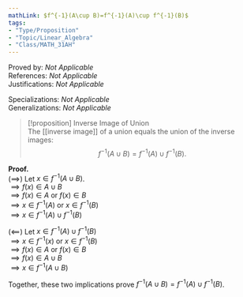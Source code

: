 ```yaml
---  
mathLink: $f^{-1}(A\cup B)=f^{-1}(A)\cup f^{-1}(B)$  
tags:  
- "Type/Proposition"  
- "Topic/Linear_Algebra"  
- "Class/MATH_31AH"  
---  
```

Proved by: <i>Not Applicable</i>  
References: <i>Not Applicable</i>  
Justifications: <i>Not Applicable</i>  
  
Specializations: <i>Not Applicable</i>  
Generalizations: <i>Not Applicable</i>  
  
> [!proposition] Inverse Image of Union  
> The [[inverse image]] of a union equals the union of the inverse images:  
> $$f^{-1}(A\cup B)=f^{-1}(A)\cup f^{-1}(B).$$  
  
**Proof.**  
($\implies$) Let $x\in f^{-1}(A\cup B)$.  
$\implies f(x)\in A\cup B$  
$\implies f(x)\in A$ or $f(x)\in B$  
$\implies x\in f^{-1}(A)$ or $x\in f^{-1}(B)$  
$\implies x\in f^{-1}(A)\cup f^{-1}(B)$  
  
($\impliedby$) Let $x\in f^{-1}(A)\cup f^{-1}(B)$  
$\implies x\in f^{-1}(x)$ or $x\in f^{-1}(B)$  
$\implies f(x)\in A$ or $f(x)\in B$  
$\implies f(x)\in A\cup B$  
$\implies x\in f^{-1}(A\cup B)$  
  
Together, these two implications prove $f^{-1}(A\cup B)=f^{-1}(A)\cup f^{-1}(B)$.  
